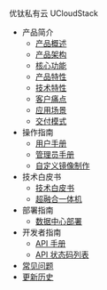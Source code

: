 <div class="sidebar_title icon-product__ucloudstack">优钛私有云 UCloudStack</div>


- 产品简介
	- [产品概述](/UCloudStack/README.md)
  - [产品架构](/UCloudStack/arch.md)
  - [核心功能](/UCloudStack/features.md)
  - [产品特性](/UCloudStack/advantages.md)
  - [技术特性](/UCloudStack/techadv.md)
  - [客户痛点](/UCloudStack/painpoint.md)
  - [应用场景](/UCloudStack/scenario.md)
  - [交付模式](/UCloudStack/deliver.md)
- 操作指南  
    - [用户手册](/UCloudStack/UserGuide/README.md)
    - [管理员手册](/UCloudStack/AdminGuide/README.md)
    - [自定义镜像制作](/UCloudStack/CustomImage/CustomImage.md)
- 技术白皮书
    - [技术白皮书](/UCloudStack/TechWhitepaper/TechWhitepaper.md)
    - [超融合一体机](/UCloudStack/UHyperBox/UHyperBox.md)
- 部署指南
    - [数据中心部署](/UCloudStack/DataCenterDeploy/DataCenterDeploy.md)
- 开发者指南 
    - [API 手册](/UCloudStack/APIGuide/README.md)
    - [API 状态码列表](/UCloudStack/APIGuide/APIRetcode/APIRetcode.md)
- [常见问题](/UCloudStack/faq.md)
- [更新历史](/UCloudStack/Changelog/README.md)








